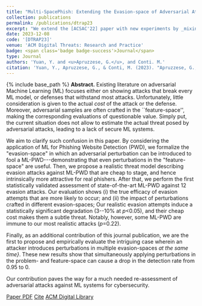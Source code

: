 ```yaml
---
title: "Multi-SpacePhish: Extending the Evasion-space of Adversarial Attacks against Phishing Website Detectors using Machine Learning"
collection: publications
permalink: /publications/dtrap23
excerpt: "We extend the [ACSAC'22] paper with new experiments by _mixing_ the perturbation spaces!"
date: 2023-12-08
code: '[DTRAP23]'
venue: 'ACM Digital Threats: Research and Practice'
badge: <span class='badge badge-success'>Journal</span>
type: Journal
authors: 'Yuan, Y. and <u>Apruzzese, G.</u>, and Conti. M.'
citation: 'Yuan, Y., Apruzzese, G., & Conti, M. (2023). "Apruzzese, G., Laskov, P., de Oca, E. M., Mallouli, W., Rapa, L. B., Grammatopoulos, A. V., & Franco, F. D. (2022). "Multi-SpacePhish: Extending the Evasion-space of Adversarial Attacks against Phishing Website Detectors using Machine Learning." <i>ACM Digital Threats: Research and Practice</i>.'
---
```

{% include base_path %}
<b>Abstract.</b> Existing literature on adversarial Machine Learning (ML) focuses either on showing attacks that break every ML model, or defenses that withstand most attacks. Unfortunately, little consideration is given to the actual _cost_ of the attack or the defense.
Moreover, adversarial samples are often crafted in the ``feature-space'', making the corresponding evaluations of questionable value. 
Simply put, the current situation does not allow to estimate the actual threat posed by adversarial attacks, leading to a lack of secure ML systems.

We aim to clarify such confusion in this paper. By considering the application of ML for Phishing Website Detection (PWD), we formalize the "evasion-space" in which an adversarial perturbation can be introduced to fool a ML-PWD---demonstrating that even perturbations in the "feature-space" are useful. Then, we propose a realistic threat model describing evasion attacks against ML-PWD that are cheap to stage, and hence intrinsically more attractive for real phishers. After that, we perform the first statistically validated assessment of state-of-the-art ML-PWD against 12 evasion attacks. Our evaluation shows (i) the true efficacy of evasion attempts that are more likely to occur; and (ii) the impact of perturbations crafted in different evasion-spaces; 
Our realistic evasion attempts induce a statistically significant degradation (3--10% at _p_<0.05), and their cheap cost makes them a subtle threat. Notably, however, some ML-PWD are immune to our most realistic attacks (_p_=0.22). 

Finally, as an additional contribution of this journal publication, we are the first to propose and empirically evaluate the intriguing case wherein an attacker introduces perturbations in multiple evasion-spaces _at the same time}_. These new results show that simultaneously applying perturbations in the problem- and feature-space can cause a drop in the detection rate from 0.95 to 0.

Our contribution paves the way for a much needed re-assessment of adversarial attacks against ML systems for cybersecurity. 

<a class="btn btn-outline-primary my-1 mr-1 btn-sm" href="{{ base_path }}/files/papers/dtrap23/dtrap23.pdf" target="_blank" rel="noopener">Paper PDF</a> 
<a class="btn btn-outline-primary my-1 mr-1 btn-sm" href="{{ base_path }}/files/papers/dtrap23/dtrap23_cite.html" target="_blank" rel="noopener">Cite</a> 
<a class="btn btn-outline-primary my-1 mr-1 btn-sm" href="https://dl.acm.org/doi/abs/" target="_blank" rel="noopener">ACM Digital Library</a> 
